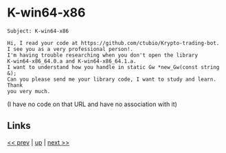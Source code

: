 # K-win64-x86

    Subject: K-win64-x86

    Hi, I read your code at https://github.com/ctubio/Krypto-trading-bot.
    I see you as a very professional person!.
    I'm having trouble researching when you don't open the library
    K-win64-x86_64.0.a and K-win64-x86_64.1.a.
    I want to understand how you handle in static Gw *new_Gw(const string &);
    Can you please send me your library code, I want to study and learn. Thank
    you very much.

(I have no code on that URL and have no association with it)

## Links

[<< prev](2021-09-12.md) | [up](../) | [next >> ](2021-09-21.md)
